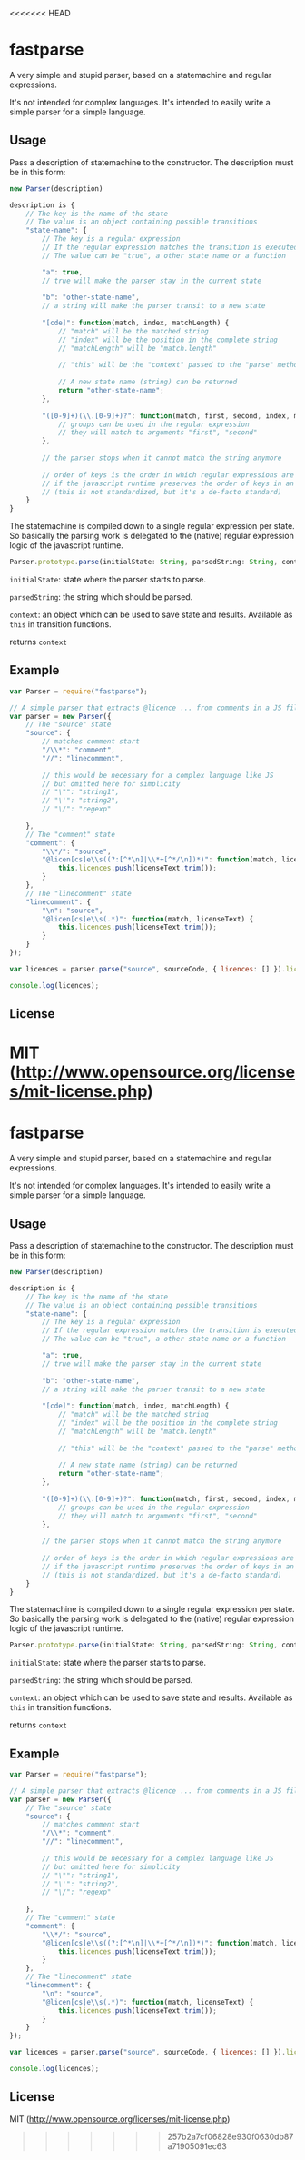<<<<<<< HEAD
# fastparse

A very simple and stupid parser, based on a statemachine and regular expressions.

It's not intended for complex languages. It's intended to easily write a simple parser for a simple language.



## Usage

Pass a description of statemachine to the constructor. The description must be in this form:

``` javascript
new Parser(description)

description is {
	// The key is the name of the state
	// The value is an object containing possible transitions
	"state-name": {
		// The key is a regular expression
		// If the regular expression matches the transition is executed
		// The value can be "true", a other state name or a function

		"a": true,
		// true will make the parser stay in the current state
		
		"b": "other-state-name",
		// a string will make the parser transit to a new state
		
		"[cde]": function(match, index, matchLength) {
			// "match" will be the matched string
			// "index" will be the position in the complete string
			// "matchLength" will be "match.length"
			
			// "this" will be the "context" passed to the "parse" method"
			
			// A new state name (string) can be returned
			return "other-state-name";
		},
		
		"([0-9]+)(\\.[0-9]+)?": function(match, first, second, index, matchLength) {
			// groups can be used in the regular expression
			// they will match to arguments "first", "second"
		},
		
		// the parser stops when it cannot match the string anymore
		
		// order of keys is the order in which regular expressions are matched
		// if the javascript runtime preserves the order of keys in an object
		// (this is not standardized, but it's a de-facto standard)
	}
}
```

The statemachine is compiled down to a single regular expression per state. So basically the parsing work is delegated to the (native) regular expression logic of the javascript runtime.


``` javascript
Parser.prototype.parse(initialState: String, parsedString: String, context: Object)
```

`initialState`: state where the parser starts to parse.

`parsedString`: the string which should be parsed.

`context`: an object which can be used to save state and results. Available as `this` in transition functions.

returns `context`




## Example

``` javascript
var Parser = require("fastparse");

// A simple parser that extracts @licence ... from comments in a JS file
var parser = new Parser({
	// The "source" state
	"source": {
		// matches comment start
		"/\\*": "comment",
		"//": "linecomment",
		
		// this would be necessary for a complex language like JS
		// but omitted here for simplicity
		// "\"": "string1",
		// "\'": "string2",
		// "\/": "regexp"
		
	},
	// The "comment" state
	"comment": {
		"\\*/": "source",
		"@licen[cs]e\\s((?:[^*\n]|\\*+[^*/\n])*)": function(match, licenseText) {
			this.licences.push(licenseText.trim());
		}
	},
	// The "linecomment" state
	"linecomment": {
		"\n": "source",
		"@licen[cs]e\\s(.*)": function(match, licenseText) {
			this.licences.push(licenseText.trim());
		}
	}
});

var licences = parser.parse("source", sourceCode, { licences: [] }).licences;

console.log(licences);
```



## License

MIT (http://www.opensource.org/licenses/mit-license.php)
=======
# fastparse

A very simple and stupid parser, based on a statemachine and regular expressions.

It's not intended for complex languages. It's intended to easily write a simple parser for a simple language.



## Usage

Pass a description of statemachine to the constructor. The description must be in this form:

``` javascript
new Parser(description)

description is {
	// The key is the name of the state
	// The value is an object containing possible transitions
	"state-name": {
		// The key is a regular expression
		// If the regular expression matches the transition is executed
		// The value can be "true", a other state name or a function

		"a": true,
		// true will make the parser stay in the current state
		
		"b": "other-state-name",
		// a string will make the parser transit to a new state
		
		"[cde]": function(match, index, matchLength) {
			// "match" will be the matched string
			// "index" will be the position in the complete string
			// "matchLength" will be "match.length"
			
			// "this" will be the "context" passed to the "parse" method"
			
			// A new state name (string) can be returned
			return "other-state-name";
		},
		
		"([0-9]+)(\\.[0-9]+)?": function(match, first, second, index, matchLength) {
			// groups can be used in the regular expression
			// they will match to arguments "first", "second"
		},
		
		// the parser stops when it cannot match the string anymore
		
		// order of keys is the order in which regular expressions are matched
		// if the javascript runtime preserves the order of keys in an object
		// (this is not standardized, but it's a de-facto standard)
	}
}
```

The statemachine is compiled down to a single regular expression per state. So basically the parsing work is delegated to the (native) regular expression logic of the javascript runtime.


``` javascript
Parser.prototype.parse(initialState: String, parsedString: String, context: Object)
```

`initialState`: state where the parser starts to parse.

`parsedString`: the string which should be parsed.

`context`: an object which can be used to save state and results. Available as `this` in transition functions.

returns `context`




## Example

``` javascript
var Parser = require("fastparse");

// A simple parser that extracts @licence ... from comments in a JS file
var parser = new Parser({
	// The "source" state
	"source": {
		// matches comment start
		"/\\*": "comment",
		"//": "linecomment",
		
		// this would be necessary for a complex language like JS
		// but omitted here for simplicity
		// "\"": "string1",
		// "\'": "string2",
		// "\/": "regexp"
		
	},
	// The "comment" state
	"comment": {
		"\\*/": "source",
		"@licen[cs]e\\s((?:[^*\n]|\\*+[^*/\n])*)": function(match, licenseText) {
			this.licences.push(licenseText.trim());
		}
	},
	// The "linecomment" state
	"linecomment": {
		"\n": "source",
		"@licen[cs]e\\s(.*)": function(match, licenseText) {
			this.licences.push(licenseText.trim());
		}
	}
});

var licences = parser.parse("source", sourceCode, { licences: [] }).licences;

console.log(licences);
```



## License

MIT (http://www.opensource.org/licenses/mit-license.php)
>>>>>>> 257b2a7cf06828e930f0630db87a71905091ec63
